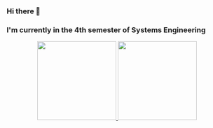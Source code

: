 ### Hi there 👋
### I'm currently in the 4th semester of Systems Engineering
<div align="center"> <a href="https://github.com/danielcuque"> <img height="180em" src="https://github-readme-stats.vercel.app/api?username=danielcuque&show_icons=true&theme=blue-green&include_all_commits=true&count_private=true"/> <img height="180em" src="https://github-readme-stats.vercel.app/api/top-langs/?username=danielcuque&layout=compact&langs_count=7&theme=blue-green"/> </div>
